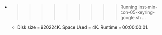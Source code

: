 * >>>>>>>>> Running inst-min-con-05-keyring-google.sh ...
  * Disk size = 920224K. Space Used = 4K. Runtime = 00:00:00:01.
